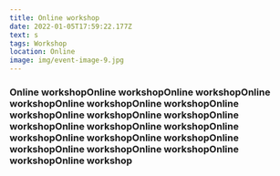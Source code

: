 ```yaml
---
title: Online workshop
date: 2022-01-05T17:59:22.177Z
text: s
tags: Workshop
location: Online
image: img/event-image-9.jpg
---
```

### Online workshopOnline workshopOnline workshopOnline workshopOnline workshopOnline workshopOnline workshopOnline workshopOnline workshopOnline workshopOnline workshopOnline workshopOnline workshopOnline workshopOnline workshopOnline workshopOnline workshopOnline workshopOnline workshopOnline workshop